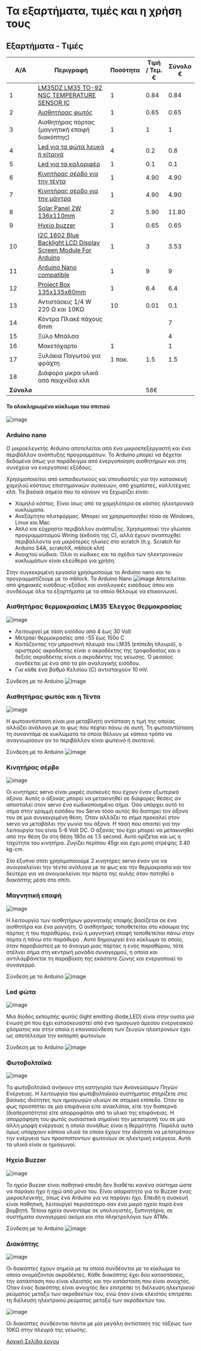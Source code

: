 # Τα εξαρτήματα, τιμές και η χρήση τους

## Εξαρτήματα - Τιμές
A/A   | Περιγραφή   | Ποσότητα  | Τιμή / Τεμ. € | Σύνολο €
------| ------------|-----------|---------------|----------
1 | [LM35DZ LM35 TO-92 NSC TEMPERATURE SENSOR IC](https://www.ebay.com/itm/1PCS-LM35DZ-LM35-TO-92-NSC-TEMPERATURE-SENSOR-IC-Inductor-NEW/232397948189?hash=item361bff451d:g:mXMAAOSw9~5ZXKYy&frcectupt=true) | 1 | 0.84 | 0.84
2 | [Αισθητήρας φωτός](https://www.ebay.com/itm/1-2-5-10-PCS-LM393-Optical-Photosensitive-Light-Sensor-Module-Arduino-Shield/302095762590?var=600908415798&hash=item46564f849e:m:mH6unlDwpaOI-wAI9798eVQ&frcectupt=true) | 1 | 0.65 | 0.65
3 | Αισθητήρας πόρτας (μαγνητική επαφή διακόπτης)| 1 | 1 | 1
4 | [Led για τα φώτα λευκά ή κίτρινα](https://grobotronics.com/led-diffused-5mm-white.html) | 4 | 0.2 | 0.8
5 | [Led για τα καλοριφέρ](https://grobotronics.com/led-diffused-5mm-elrd.html)  | 1 | 0.1 | 0.1
6 | [Κινητήρας σέρβο για την τέντα](https://grobotronics.com/servo-micro-1.5kg.cm-plastic-gears-feetech-fs90.html) | 1 | 4.90 | 4.90
7 | [Κινητήρας σέρβο για την μάντρα](https://grobotronics.com/servo-micro-1.5kg.cm-plastic-gears-feetech-fs90.html) | 1 | 4.90 | 4.90
8 | [Solar Panel 2W 136x110mm](https://grobotronics.com/solar-panel-2w-136x110mm.html)  | 2  |  5.90 |  11.80  |        
9 | [Ηχείο buzzer](https://grobotronics.com/buzzer-2-5v-30ma.html) | 1 | 0.65 | 0.65
10| [I2C 1602 Blue Backlight LCD Display Screen Module For Arduino](https://www.ebay.com/itm/IIC-I2C-1602-Blue-Backlight-LCD-Display-Module-For-Arduino/382822425595?epid=19030007170&hash=item5921fea3fb:g:YgYAAOSw619cflnM&frcectupt=true)  | 1  | 3 | 3.53
11| [Arduino Nano compatible](https://grobotronics.com/nano-ft232-atmega328p-compatible-for-arduino-nano.html) | 1  | 9  |  9
12  | [Project Box 135x135x60mm](https://grobotronics.com/project-box-135x135x60mm-grey.html)   | 1   | 6.4  |  6.4
13| Αντιστάσεις 1/4 W 220 Ω και 10ΚΩ  | 10  | 0.01  |  0.1
14| Κόντρα Πλακέ πάχους 6mm  |   |   | 7  
15| Ξύλο Μπάλσα  |   |   | 4
16| Μακετόχαρτο  | 1  |   | 1
17| Ξυλάκια Παγωτού για φράχτη | 1 πακ.  | 1.5  |  1.5
18| Διάφορα μικρα υλικά από παιχνίδια κλπ  |   |   |  
  | **Σύνολο**  | | |  58€


#### Το ολοκληρωμένο κύκλωμα του σπιτιού

![image](images/SmartHome.png)

### Arduino nano
Ο μικροελεγκτής Arduino αποτελείται από ένα μικροεπεξεργαστή και ένα περιβάλλον ανάπτυξης προγραμμάτων. Το Arduino μπορεί να δέχεται δεδομένα όπως για παράδειγμα από ενεργοποίηση αισθητήρων και στη συνέχεια να ενεργοποιεί εξόδους.

Χρησιμοποιείται από εκπαιδευτικούς και σπουδαστές για την κατασκευή χαμηλού κόστους επιστημονικών συσκευών, από χομπίστες, καλλιτέχνες κλπ. Τα βασικά σημεία που το κάνουν να ξεχωρίζει είναι:
- Χαμηλό κόστος. Είναι ίσως από τα χαμηλότερα σε κόστος ηλεκτρονικά κυκλώματα.
- Ανεξάρτητο πλατφόρμας. Μπορεί να χρησιμοποιηθεί τόσο σε Windows, Linux και Mac
- Απλό και εύχρηστο περιβάλλον ανάπτυξης. Χρησιμοποιεί την γλώσσα προγραμματισμού Wiring (έκδοση της C), αλλά έχουν αναπτυχθεί περιβάλλοντα για μικρότερες ηλικίες στο scratch (π.χ. Scratch for Arduino S4A, scratchX, mblock κλπ)
- Ανοιχτού κώδικα. Όλοι οι κώδικες και τα σχέδια των ηλεκτρονικών κυκλωμάτων είναι ελεύθερα για χρήση.

Στην συγκεκριμένη εργασία χρησιμοπούμε το Arduino nano και το προγραμματίζουμε με το mblock.
Το Arduino Nano
![image](images/nano.jpg)
Αποτελείται από ψηφιακές εισόδους-εξόδος και αναλογικές εισόδους όπου και συνδέουμε όλα τα εξαρτήματα με τα οποία θέλουμε να επικοινωνεί.


### Αισθητήρας θερμοκρασίας LM35 Έλεγχος Θερμοκρασίας

![image](images/temperatureLM35.png)

- Λειτουργεί με τάση εισόδου από 4 έως 30 Volt
- Μετράει θερμοκρασίες από -55 έως 150ο C
- Κοιτάζοντας την μπροστινή πλευρά του LM35 (επίπεδη πλευρά), ο αριστερός ακροδέκτης είναι ο ακροδέκτης της τροφοδοσίας και ο δεξιός ακροδέκτης είναι ο ακροδέκτης της γείωσης. Ο μεσαίος συνδέεται με  ένα από τα pin αναλογικής εισόδου.
- Για κάθε ένα βαθμό Κελσίου (C) αντιστοιχούν 10 mV.

Σύνδεση με το Arduino
![image](images/Heat.png)

### Αισθητήρας φωτός και η Τέντα

![image](images/LightSensor.jpg)

Η φωτοαντίσταση είναι μια μεταβλητή αντίσταση η τιμή της οποίας αλλάζει ανάλογα με το φως που πέφτει πάνω σε αυτή. Τη φωτοαντίσταση τη συναντάμε σε κυκλώματα τα οποία θέλουν με κάποιο τρόπο να αναγνωρίσουν αν το περιβάλλον είναι φωτεινό ή σκοτεινό.

Σύνδεση με το Arduino
![image](images/Tenta.png)

### Κινητήρας σέρβο

![image](images/servo.jpg)

Οι κινητήρες servo είναι μικρές συσκευές που έχουν έναν εξωτερικό άξονα. Αυτός ο άξονας μπορεί να μετακινηθεί σε διάφορες θέσεις αν αποσταλεί στον servo ένα κωδικοποιημένο σήμα. Όσο υπάρχει αυτό το σήμα στην γραμμή εισόδου του Servo τόσο αυτός θα διατηρεί τον άξονα του σε μια συγκεκριμένη θέση. Όταν αλλάζει το σήμα προκαλεί στον servο να μεταβάλει την γωνία του άξονα. Η τάση που απαιτεί για την λειτουργία του είναι 5-6 Volt DC. Ο άξονας του έχει μπορεί να μετακινηθεί από την θέση 0ο στη θέση 180ο σε 1.5 second. Αυτό ορίζεται και ως η ταχύτητα του κινητήρα. Ζυγίζει περίπου 45gr και έχει ροπή στρέψης 3.40 kg-cm.

Στο έξυπνο σπίτι χρησιμοποιούμε 2 κινητήρες servo έναν για να
ανοιγοκλείνει την τέντα ανάλογα με το φως και την θερμοκρασία και τον δεύτερο για να ανοιγοκλείνει την πόρτα της αυλής όταν πατηθεί ο διακόπτης μέσα στο σπίτι.

### Mαγνητική επαφή

![image](images/doorsensor.png)

Η λειτουργία των αισθητήρων μαγνητικής επαφής βασίζεται σε ένα αισθητήρα και ένα μαγνήτη. Ο αισθητήρας τοποθετείται στο κάσωµα της πόρτας ή του παραθύρου, ενώ η μαγνητική επαφή τοποθετείται πάνω στην πόρτα ή πάνω στο παράθυρο . Αυτό δημιουργεί ένα κύκλωμα το οποίο, όταν παραβιαστεί( με το άνοιγμα μιας πόρτας η ενός παραθύρου, τότε στέλνει σήμα στη κεντρική μονάδα συναγερμού, η οποία και αντιλαμβάνεται τη παραβίαση της εκάστοτε ζώνης και ενεργοποιεί το συναγερμό.

Σύνδεση με το Arduino
![image](images/Alarm.png)


### Led φώτα

![image](images/led.png)

Μια δίοδος εκπομπής φωτός (light emitting diode,LED) είναι στην ουσία μια ένωση pn που έχει κατασκευαστεί από ένα ημιαγωγό άμεσου ενεργειακού χάσματος και στην οποία η επανασύνδεση των ζευγών ηλεκτρονίων έχει ως αποτέλεσμα την εκπομπή φωτονίων.

Σύνδεση με το Arduino
![image](images/Lights.png)

### Φωτοβολταϊκά

![image](images/SolarPanel.png)

Τα φωτοβολταϊκά ανήκουν στη κατηγορία των Ανανεώσιμων Πηγών Ενέργειας. Η λειτουργία του φωτοβολταϊκού συστήματος στηρίζετε στις βασικές ιδιότητες των ημιαγωγών υλικών σε ατομικό επίπεδο. Όταν το φως προσπίπτει σε μια επιφάνεια είτε ανακλάται, είτε την διαπερνά (διαπερατότητα) είτε απορροφάται από το υλικό της επιφάνειας. Η απορρόφηση του φωτός ουσιαστικά σημαίνει την μετατροπή του σε μια άλλη μορφή ενέργειας η οποία συνήθως είναι η θερμότητα.
Παρόλα αυτά όμως υπάρχουν κάποια υλικά τα οποία έχουν την ιδιότητα να μετατρέπουν την ενέργεια των προσπιπτοντων φωτονίων σε ηλεκτρική ενέργεια. Αυτά τα υλικά είναι οι ημιαγωγοί.

### Ηχείο Buzzer

![image](images/buzzerspeaker.png)

Το ηχείο Buzzer είναι παθητικό επειδή δεν διαθέτει κανένα σύστημα ώστε να παράγει ήχο ή ηχώ από μόνο του. Είναι απαραίτητο για το Buzzer ένας μικροελεγκτής, όπως ένα Arduino για να παράγει ήχο. Επειδή η συσκευή είναι παθητική, λειτουργεί περισσότερο σαν ένα μικρό ηχείο παρά ένα βομβητή.  Τέτοια ηχεία συναντάμε σε υπολογιστές, ξυπνητήρια, σε συστήματα συναγερμού ακόμα και στα πληκτρολόγια των ATMs.

Σύνδεση με το Arduino
![image](images/buzzer.png)

### Διακόπτης

![image](images/button.png)

Οι διακόπτες έχουν σημεία με τα οποία συνδέονται με το κύκλωμα τα οποία ονομάζονται ακροδέκτες. Κάθε διακόπτης έχει δύο καταστάσεις, την κατάσταση που είναι κλειστός και την κατάσταση που είναι ανοιχτός. Όταν ένας διακόπτης είναι ανοιχτός δεν επιτρέπει τη διέλευση ηλεκτρικού ρεύματος μεταξύ των ακροδεκτών του, ενώ όταν είναι κλειστός επιτρέπει τη διέλευση ηλεκτρικού ρεύματος μεταξύ των ακροδεκτών του.

![image](images/Switch_button.png)

Οι διακόπτες συνδέονται πάντα με μία μεγάλη αντίσταση της τάξεως των 10ΚΩ στην πλευρά της γείωσης.


[Αρχική Σελίδα έργου](https://github.com/legeonaf/robotics.ellak)
